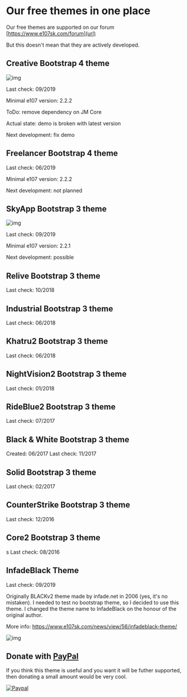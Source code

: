 # Our free themes in one place
Our free themes are supported on our forum [https://www.e107sk.com/forum](url)

But this doesn't mean that they are actively developed.

## Creative Bootstrap 4 theme

![img](https://www.e107sk.com/img/preview_creative_preview.png)

Last check: 09/2019 

Minimal e107 version: 2.2.2

ToDo: remove dependency on JM Core 

Actual state: demo is broken with latest version

Next development: fix demo


## Freelancer Bootstrap 4 theme

Last check: 06/2019 

Minimal e107 version: 2.2.2

Next development: not planned


## SkyApp Bootstrap 3 theme

![img](https://www.e107sk.com/media/img/0x0/2019-08/preview_skyapp.png)

Last check: 09/2019 

Minimal e107 version: 2.2.1

Next development: possible

## Relive Bootstrap 3 theme

Last check: 10/2018 

## Industrial Bootstrap 3 theme

Last check: 06/2018 

## Khatru2 Bootstrap 3 theme

Last check: 06/2018 

## NightVision2 Bootstrap 3 theme

Last check: 01/2018 

## RideBlue2 Bootstrap 3 theme

Last check: 07/2017 

## Black & White Bootstrap 3 theme

Created: 06/2017
Last check: 11/2017 

## Solid Bootstrap 3 theme

Last check: 02/2017 

## CounterStrike Bootstrap 3 theme

Last check: 12/2016

## Core2 Bootstrap 3 theme
s
Last check: 08/2016

## InfadeBlack Theme

Last check: 09/2019

Originally BLACKv2 theme made by infade.net in 2006 (yes, it's no mistaken). I needed to test no bootstrap theme, so I decided to use this theme. I changed the theme name to InfadeBlack on the honour of the original author.  

More info: https://www.e107sk.com/news/view/56/infadeblack-theme/

![img](https://www.e107sk.com/media/img/0x0/2019-09/e107_theme_infadeblack00.jpg)



## Donate with [PayPal](https://www.paypal.com/cgi-bin/webscr?cmd=_s-xclick&hosted_button_id=FKG5N3F6QL99J)

If you think this theme is useful and you want it will be futher supported, then donating a small amount would be very cool.

[![Paypal](https://www.paypalobjects.com/en_US/i/btn/btn_donateCC_LG.gif)](https://www.paypal.com/cgi-bin/webscr?cmd=_s-xclick&hosted_button_id=FKG5N3F6QL99J)








